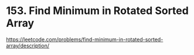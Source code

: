 # 153. Find Minimum in Rotated Sorted Array

<https://leetcode.com/problems/find-minimum-in-rotated-sorted-array/description/>
